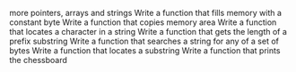 more pointers, arrays and strings
Write a function that fills memory with a constant byte
Write a function that copies memory area
Write a function that locates a character in a string
Write a function that gets the length of a prefix substring
Write a function that searches a string for any of a set of bytes
Write a function that locates a substring
Write a function that prints the chessboard
